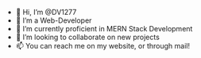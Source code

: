 - 👋 Hi, I’m @DV1277
- 👀 I’m a Web-Developer
- 🌱 I’m currently proficient in MERN Stack Development
- 💞️ I’m looking to collaborate on new projects
- 📫 You can reach me on my website, or through mail!

